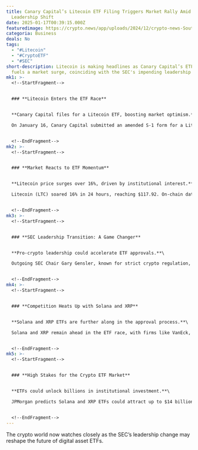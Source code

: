 ```yaml
---
title: Canary Capital’s Litecoin ETF Filing Triggers Market Rally Amid SEC
  Leadership Shift
date: 2025-01-17T00:39:15.000Z
featuredimage: https://crypto.news/app/uploads/2024/12/crypto-news-South-Korea-judge-court-option03-1380x820.webp
categoria: Business
deals: No
tags:
  - "#Litecoin"
  - "#CryptoETF"
  - "#SEC"
short-description: Litecoin is making headlines as Canary Capital’s ETF filing
  fuels a market surge, coinciding with the SEC's impending leadership change.
mk1: >-
  <!--StartFragment-->


  ### **Litecoin Enters the ETF Race**


  **Canary Capital files for a Litecoin ETF, boosting market optimism.**\

  On January 16, Canary Capital submitted an amended S-1 form for a Litecoin ETF, signaling progress in regulatory discussions. Although the critical 19b-4 filing is still pending, this move has sparked investor confidence.


  <!--EndFragment-->
mk2: >-
  <!--StartFragment-->


  ### **Market Reacts to ETF Momentum**


  **Litecoin price surges over 16%, driven by institutional interest.**\

  Litecoin (LTC) soared 16% in 24 hours, reaching $117.92. On-chain data from Santiment shows whales accumulated 250,000 LTC since January 9, reflecting growing investor optimism.


  <!--EndFragment-->
mk3: >-
  <!--StartFragment-->


  ### **SEC Leadership Transition: A Game Changer**


  **Pro-crypto leadership could accelerate ETF approvals.**\

  Outgoing SEC Chair Gary Gensler, known for strict crypto regulation, will be replaced by Paul Atkins on January 20. Atkins' crypto-friendly stance could improve the approval odds for ETFs like Litecoin, Solana, and XRP.


  <!--EndFragment-->
mk4: >-
  <!--StartFragment-->


  ### **Competition Heats Up with Solana and XRP**


  **Solana and XRP ETFs are further along in the approval process.**\

  Solana and XRP remain ahead in the ETF race, with firms like VanEck, Grayscale, and 21Shares submitting 19b-4 forms. However, Litecoin's structure may give it an edge under the new SEC leadership.


  <!--EndFragment-->
mk5: >-
  <!--StartFragment-->


  ### **High Stakes for the Crypto ETF Market**


  **ETFs could unlock billions in institutional investment.**\

  JPMorgan predicts Solana and XRP ETFs could attract up to $14 billion in their first year. Litecoin’s approval could position it for similar success in the evolving crypto ETF landscape.


  <!--EndFragment-->
---
```

<!--StartFragment-->

The crypto world now watches closely as the SEC’s leadership change may reshape the future of digital asset ETFs.

<!--EndFragment-->
